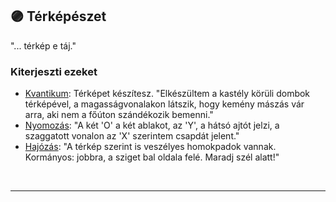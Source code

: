 ## 🟣 Térképészet

"... térkép e táj."

### Kiterjeszti ezeket

- [Kvantikum](../kepzettsegek.szekunder/kvantikum.md): Térképet készítesz. "Elkészültem a kastély körüli dombok térképével, a magasságvonalakon látszik, hogy kemény mászás vár arra, aki nem a főúton szándékozik bemenni."
- [Nyomozás](../kepzettsegek.primer.altalanos/nyomozas.md): "A két 'O' a két ablakot, az 'Y', a hátsó ajtót jelzi, a szaggatott vonalon az 'X' szerintem csapdát jelent."
- [Hajózás](../kepzettsegek.szekunder/hajozas.md): "A térkép szerint is veszélyes homokpadok vannak. Kormányos: jobbra, a sziget bal oldala felé. Maradj szél alatt!"

<br />

---
